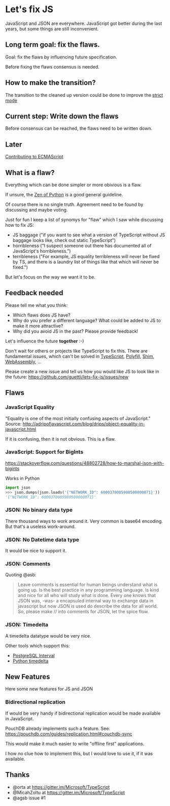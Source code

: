 # Let's fix JS

JavaScript and JSON are everywhere. JavaScript got better during the last years, but some things are still  inconvenient.

## Long term goal: fix the flaws.

Goal: fix the flaws by influencing future specification.

Before fixing the flaws consensus is needed.

## How to make the transition?

The transition to the cleaned up version could be done to improve the [strict mode](https://developer.mozilla.org/en-US/docs/Web/JavaScript/Reference/Strict_mode)

## Current step: Write down the flaws

Before consensus can be reached, the flaws need to be written down.

## Later

[Contributing to ECMAScript](https://github.com/tc39/ecma262/blob/master/CONTRIBUTING.md)

## What is a flaw?

Everything which can be done simpler or more obivious is a flaw. 

If unsure, the [Zen of Python](https://en.wikipedia.org/wiki/Zen_of_Python) is a good general guideline.

Of course there is no single truth. Agreement need to be found by discussing and maybe voting.

Just for fun I keep a list of synomys for "flaw" which I saw while discussing how to fix JS:

- JS baggage ("if you want to see what a version of TypeScript without JS baggage looks like, check out static TypeScript")
- horribleness ("I suspect someone out there has documented all of JavaScript's horribleness.")
- terribleness ("For example, JS equality terribleness will never be fixed by TS, and there is a laundry list of things like that which will never be fixed.")

But let's focus on the way we want it to be.

## Feedback needed

Please tell me what you think:

- Which flaws does JS have?
- Why do you prefer a different language? What could be added to JS to make it more attractive?
- Why did you avoid JS in the past? Please provide feedback!


Let's influence the future **together** :-)

Don't wait for others or projects like TypeScript to fix this. There are fundamental issues, which can't be solved in [TypeScript](https://en.wikipedia.org/wiki/TypeScript), [Polyfill](https://en.wikipedia.org/wiki/Polyfill_%28programming%29), [Shim](https://en.wikipedia.org/wiki/Shim_(computing)), [WebAssembly](https://en.wikipedia.org/wiki/WebAssembly), ...

Please create a new issue and tell us how you would like JS to look like in the future: https://github.com/guettli/lets-fix-js/issues/new

## Flaws

### JavaScript Equality
"Equality is one of the most initially confusing aspects of JavaScript." Source: http://adripofjavascript.com/blog/drips/object-equality-in-javascript.html

If it is confusing, then it is not obvious. This is a flaw.


### JavaScript: Support for BigInts

https://stackoverflow.com/questions/48802728/how-to-marshal-json-with-bigints

Works in Python
```python
import json
>>> json.dumps(json.loads('{"NETWORK_ID": 6000370005980500000071}'))
'{"NETWORK_ID": 6000370005980500000071}'
```

### JSON: No binary data type

There thousand ways to work around it. Very common is base64 encoding. But that's a useless work-around.

### JSON: No Datetime data type

It would be nice to support it.

### JSON: Comments

Quoting @asb:

> Leave comments is essential for human beings understand what is going up.
> Is the best practice in any programming language.
> Is kind and nice for all who will study what is done.
> Every one knows that JSON was, -was- a encapsuled internal way to exchange data in javascript
> but now JSON is used do describe the data for all world.
> So, please make // into comments for JSON, let the spice flow.

### JSON: Timedelta

A timedelta datatype would be very nice.

Other tools which support this: 

* [PostgreSQL Interval](https://www.postgresql.org/docs/12/datatype-datetime.html#DATATYPE-INTERVAL-INPUT)
* [Python timedelta](https://docs.python.org/3/library/datetime.html#timedelta-objects)

## New Features

Here some new features for JS and JSON

### Bidirectional replication

If would be very handy if bidirectional replication would be made available in JavaScript.

PouchDB already implements such a feature. See: https://pouchdb.com/guides/replication.html#couchdb-sync

This would make it much easier to write "offline first" applications.

I how no clue how to implement this, but I would love to use it, if it was available.

## Thanks

- @orta at https://gitter.im/Microsoft/TypeScript
- @MicahZoltu at https://gitter.im/Microsoft/TypeScript
- @agsb issue #1
